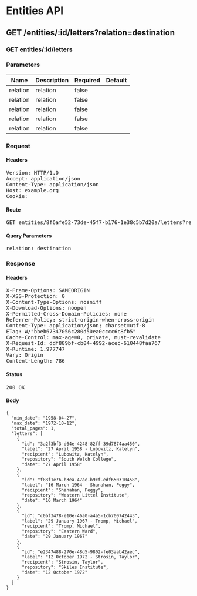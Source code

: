 # Entities API



## GET /entities/:id/letters?relation=destination

### GET entities/:id/letters

### Parameters

| Name | Description | Required | Default |
|------|-------------|----------|---------|
| relation | relation | false | 
| relation | relation | false | 
| relation | relation | false | 
| relation | relation | false | 
| relation | relation | false | 

### Request

#### Headers

<pre>Version: HTTP/1.0
Accept: application/json
Content-Type: application/json
Host: example.org
Cookie: </pre>

#### Route

<pre>GET entities/8f6afe52-73de-45f7-b176-1e38c5b7d20a/letters?relation=destination</pre>

#### Query Parameters

<pre>relation: destination</pre>

### Response

#### Headers

<pre>X-Frame-Options: SAMEORIGIN
X-XSS-Protection: 0
X-Content-Type-Options: nosniff
X-Download-Options: noopen
X-Permitted-Cross-Domain-Policies: none
Referrer-Policy: strict-origin-when-cross-origin
Content-Type: application/json; charset=utf-8
ETag: W/&quot;bbeb67347056c280d50ea0cccc6c8fb5&quot;
Cache-Control: max-age=0, private, must-revalidate
X-Request-Id: ddf889bf-cb04-4992-acec-610448faa767
X-Runtime: 1.977747
Vary: Origin
Content-Length: 786</pre>

#### Status

<pre>200 OK</pre>

#### Body

~~~
{
  "min_date": "1958-04-27",
  "max_date": "1972-10-12",
  "total_pages": 1,
  "letters": [
    {
      "id": "3a2f3bf3-d64e-4248-82ff-39d7874aa450",
      "label": "27 April 1958 - Lubowitz, Katelyn",
      "recipient": "Lubowitz, Katelyn",
      "repository": "South Welch College",
      "date": "27 April 1958"
    },
    {
      "id": "f83f1e76-b3ea-47ae-b9cf-edf650310458",
      "label": "16 March 1964 - Shanahan, Peggy",
      "recipient": "Shanahan, Peggy",
      "repository": "Western Littel Institute",
      "date": "16 March 1964"
    },
    {
      "id": "c0bf3478-e10e-46a0-a4a5-1cb700742443",
      "label": "29 January 1967 - Tromp, Michael",
      "recipient": "Tromp, Michael",
      "repository": "Eastern Ward",
      "date": "29 January 1967"
    },
    {
      "id": "e2347488-270e-48d5-9802-fe03aab42aec",
      "label": "12 October 1972 - Strosin, Taylor",
      "recipient": "Strosin, Taylor",
      "repository": "Skiles Institute",
      "date": "12 October 1972"
    }
  ]
}
~~~

